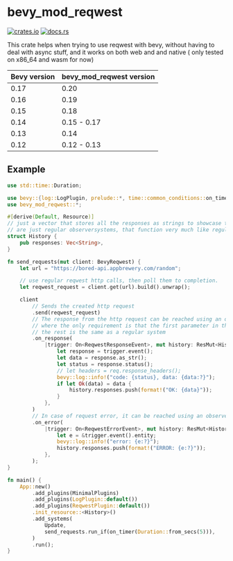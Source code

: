# bevy_mod_reqwest

[![crates.io](https://img.shields.io/crates/v/bevy_mod_reqwest)](https://crates.io/crates/bevy_mod_reqwest)
[![docs.rs](https://docs.rs/bevy_mod_reqwest/badge.svg)](https://docs.rs/bevy_mod_reqwest)

This crate helps when trying to use reqwest with bevy, without having to deal with async stuff, and it works on both web and and native
( only tested on x86_64 and wasm for now)

| Bevy version | bevy_mod_reqwest version |
| ------------ | ------------------------ |
| 0.17         | 0.20                     |
| 0.16         | 0.19                     |
| 0.15         | 0.18                     |
| 0.14         | 0.15 - 0.17              |
| 0.13         | 0.14                     |
| 0.12         | 0.12 - 0.13              |

## Example

``` rust
use std::time::Duration;

use bevy::{log::LogPlugin, prelude::*, time::common_conditions::on_timer};
use bevy_mod_reqwest::*;

#[derive(Default, Resource)]
// just a vector that stores all the responses as strings to showcase that the `on_response` methods
// are just regular observersystems, that function very much like regular systems
struct History {
    pub responses: Vec<String>,
}

fn send_requests(mut client: BevyReqwest) {
    let url = "https://bored-api.appbrewery.com/random";

    // use regular reqwest http calls, then poll them to completion.
    let reqwest_request = client.get(url).build().unwrap();

    client
        // Sends the created http request
        .send(reqwest_request)
        // The response from the http request can be reached using an observersystem,
        // where the only requirement is that the first parameter in the system is the specific Trigger type
        // the rest is the same as a regular system
        .on_response(
            |trigger: On<ReqwestResponseEvent>, mut history: ResMut<History>| {
                let response = trigger.event();
                let data = response.as_str();
                let status = response.status();
                // let headers = req.response_headers();
                bevy::log::info!("code: {status}, data: {data:?}");
                if let Ok(data) = data {
                    history.responses.push(format!("OK: {data}"));
                }
            },
        )
        // In case of request error, it can be reached using an observersystem as well
        .on_error(
            |trigger: On<ReqwestErrorEvent>, mut history: ResMut<History>| {
                let e = &trigger.event().entity;
                bevy::log::info!("error: {e:?}");
                history.responses.push(format!("ERROR: {e:?}"));
            },
        );
}

fn main() {
    App::new()
        .add_plugins(MinimalPlugins)
        .add_plugins(LogPlugin::default())
        .add_plugins(ReqwestPlugin::default())
        .init_resource::<History>()
        .add_systems(
            Update,
            send_requests.run_if(on_timer(Duration::from_secs(5))),
        )
        .run();
}
```
